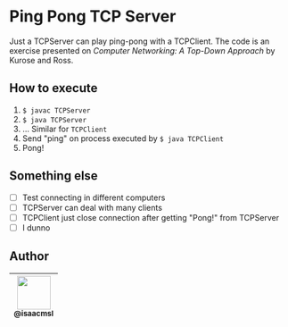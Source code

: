 # Ping Pong TCP Server

Just a TCPServer can play ping-pong with a TCPClient. The code is an exercise presented on _Computer Networking: A Top-Down Approach_ by Kurose and Ross.

## How to execute

1. `$ javac TCPServer`
1. `$ java TCPServer`
1. ... Similar for `TCPClient`
1. Send "ping" on process executed by `$ java TCPClient`
1. Pong!

## Something else

- [ ] Test connecting in different computers
- [ ] TCPServer can deal with many clients
- [ ] TCPClient just close connection after getting "Pong!" from TCPServer
- [ ] I dunno

## Author

| [<img src="https://github.com/isaacmsl.png" width=60><br><sub>@isaacmsl</sub>](https://github.com/isaacmsl) |
| :---: |
